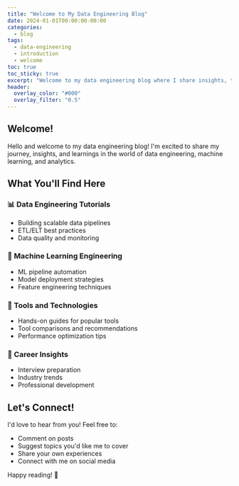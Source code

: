 ```yaml
---
title: "Welcome to My Data Engineering Blog"
date: 2024-01-01T00:00:00-00:00
categories:
  - blog
tags:
  - data-engineering
  - introduction
  - welcome
toc: true
toc_sticky: true
excerpt: "Welcome to my data engineering blog where I share insights, tutorials, and experiences in the world of data."
header:
  overlay_color: "#000"
  overlay_filter: "0.5"
---
```


## Welcome!

Hello and welcome to my data engineering blog! I'm excited to share my journey, insights, and learnings in the world of data engineering, machine learning, and analytics.

## What You'll Find Here

### 📊 Data Engineering Tutorials
- Building scalable data pipelines
- ETL/ELT best practices
- Data quality and monitoring

### 🤖 Machine Learning Engineering
- ML pipeline automation
- Model deployment strategies
- Feature engineering techniques

### 🔧 Tools and Technologies
- Hands-on guides for popular tools
- Tool comparisons and recommendations
- Performance optimization tips

### 💼 Career Insights
- Interview preparation
- Industry trends
- Professional development

## Let's Connect!

I'd love to hear from you! Feel free to:
- Comment on posts
- Suggest topics you'd like me to cover
- Share your own experiences
- Connect with me on social media

Happy reading! 🚀